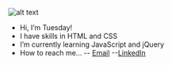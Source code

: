 ![alt text](https://images2.imgbox.com/7b/69/JmThU2fE_o.png)

- Hi, I’m Tuesday! 
- I have skills in HTML and CSS
- I’m currently learning JavaScript and jQuery
- How to reach me... 
-- [Email](mailto:rahrah93@gmail.com)
--[LinkedIn](https://www.linkedin.com/in/mariah-hernandez-a68514154/)

<!---
earlytuesdaymorning/earlytuesdaymorning is a ✨ special ✨ repository because its `README.md` (this file) appears on your GitHub profile.
You can click the Preview link to take a look at your changes.
--->

